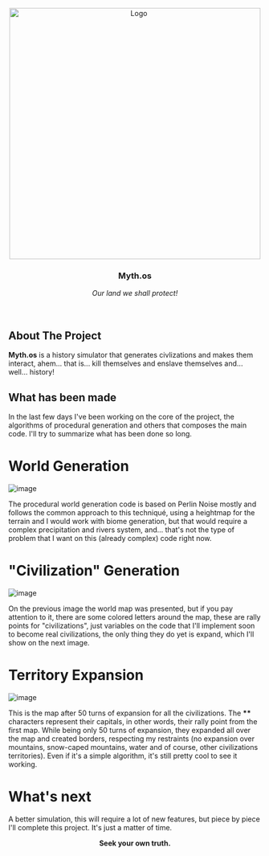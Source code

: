 <br />
<div align="center">
  <a href="https://github.com/othneildrew/Best-README-Template">
    <img src="https://github.com/matjsz/myth.os/assets/54675543/d83da593-ebb4-4ae6-aafb-f239ff7879ec" alt="Logo" width="500" height="500">
  </a>

  <h3 align="center">Myth.os</h3>

  <p align="center">
    <i>Our land we shall protect!</i>
    <br />
    <!-- <a href="https://github.com/othneildrew/Best-README-Template"><strong>Explore the docs »</strong></a> -->
    <br />
    <br />
    
  </p>
</div>

## About The Project

<strong>Myth.os</strong> is a history simulator that generates civlizations and makes them interact, ahem... that is... kill themselves and enslave themselves and... well... history!

## What has been made

In the last few days I've been working on the core of the project, the algorithms of procedural generation and others that composes the main code. I'll try to summarize what has been done so long.

# World Generation

![image](https://github.com/matjsz/myth.os/assets/54675543/394c57a5-1e3d-4fbe-936b-dffa603c99e3)

The procedural world generation code is based on Perlin Noise mostly and follows the common approach to this techniqué, using a heightmap for the terrain and I would work with biome generation, but that would require a complex precipitation and rivers system, and... that's not the type of problem that I want on this (already complex) code right now.

# "Civilization" Generation

![image](https://github.com/matjsz/myth.os/assets/54675543/1995d0cf-b149-4ad1-b682-01336bfaf0e8)

On the previous image the world map was presented, but if you pay attention to it, there are some colored letters around the map, these are rally points for "civilizations", just variables on the code that I'll implement soon to become real civilizations, the only thing they do yet is expand, which I'll show on the next image.

# Territory Expansion

![image](https://github.com/matjsz/myth.os/assets/54675543/54a7b50f-ae66-4705-8997-bb8531fe4e90)

This is the map after 50 turns of expansion for all the civilizations. The <strong>**</strong> characters represent their capitals, in other words, their rally point from the first map. While being only 50 turns of expansion, they expanded all over the map and created borders, respecting my restraints (no expansion over mountains, snow-caped mountains, water and of course, other civilizations territories). Even if it's a simple algorithm, it's still pretty cool to see it working.

# What's next

A better simulation, this will require a lot of new features, but piece by piece I'll complete this project. It's just a matter of time.

<center><strong>Seek your own truth.</strong></center>
